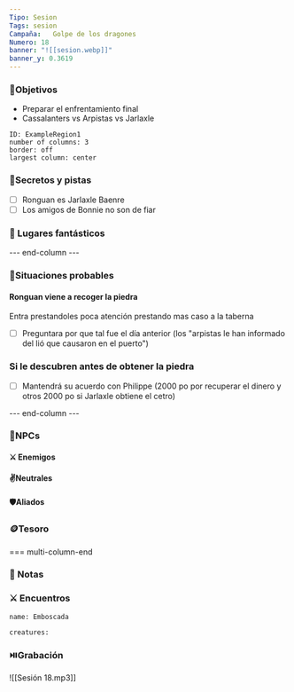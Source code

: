 ```yaml
---
Tipo: Sesion
Tags: sesion
Campaña:   Golpe de los dragones 
Numero: 18
banner: "![[sesion.webp]]"
banner_y: 0.3619
---
```


###  🎯Objetivos
- Preparar el enfrentamiento final
-  Cassalanters vs Arpistas vs Jarlaxle


```start-multi-column  
ID: ExampleRegion1  
number of columns: 3  
border: off
largest column: center
```
### 🔐Secretos y pistas

- [ ]  Ronguan es Jarlaxle Baenre
- [ ] Los amigos de Bonnie no son de fiar

### 🗾 Lugares fantásticos

--- end-column ---


### 🎥Situaciones probables

#### Ronguan viene a recoger la piedra
Entra prestandoles poca atención prestando mas caso a la taberna
- [ ] Preguntara por que tal fue el día anterior (los "arpistas le han informado del lió que causaron en el puerto")
### Si le descubren antes de obtener la piedra
- [ ] Mantendrá su acuerdo con Philippe (2000 po por recuperar el dinero y otros 2000 po si Jarlaxle obtiene el cetro)





--- end-column ---
### 👤NPCs
#### ⚔️ Enemigos

#### ✌️Neutrales

#### 🛡️Aliados

### 🪙Tesoro

=== multi-column-end

### 📝 Notas

### ⚔️ Encuentros
```encounter
name: Emboscada

creatures:

```
###  ⏯️Grabación
 ![[Sesión 18.mp3]]
 